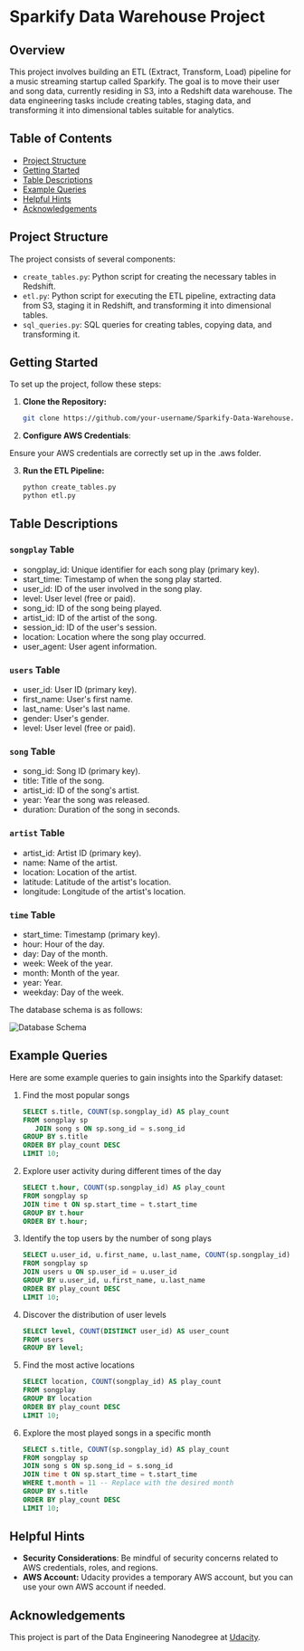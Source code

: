 # Sparkify Data Warehouse Project

## Overview

This project involves building an ETL (Extract, Transform, Load) pipeline for a music streaming startup called Sparkify. The goal is to move their user and song data, currently residing in S3, into a Redshift data warehouse. The data engineering tasks include creating tables, staging data, and transforming it into dimensional tables suitable for analytics.

## Table of Contents

- [Project Structure](#project-structure)
- [Getting Started](#getting-started)
- [Table Descriptions](#table-descriptions)
- [Example Queries](#example-queries)
- [Helpful Hints](#helpful-hints)
- [Acknowledgements](#acknowledgements)

## Project Structure

The project consists of several components:

- `create_tables.py`: Python script for creating the necessary tables in Redshift.
- `etl.py`: Python script for executing the ETL pipeline, extracting data from S3, staging it in Redshift, and transforming it into dimensional tables.
- `sql_queries.py`: SQL queries for creating tables, copying data, and transforming it.

## Getting Started

To set up the project, follow these steps:

1. **Clone the Repository:**
   ```bash
   git clone https://github.com/your-username/Sparkify-Data-Warehouse.git

2. **Configure AWS Credentials**:

Ensure your AWS credentials are correctly set up in the .aws folder.

3. **Run the ETL Pipeline:**
   ```bash
   python create_tables.py
   python etl.py

## Table Descriptions

### `songplay` Table
* songplay_id: Unique identifier for each song play (primary key).
* start_time: Timestamp of when the song play started.
* user_id: ID of the user involved in the song play.
* level: User level (free or paid).
* song_id: ID of the song being played.
* artist_id: ID of the artist of the song.
* session_id: ID of the user's session.
* location: Location where the song play occurred.
* user_agent: User agent information.

### `users` Table
* user_id: User ID (primary key).
* first_name: User's first name.
* last_name: User's last name.
* gender: User's gender.
* level: User level (free or paid).

### `song` Table
* song_id: Song ID (primary key).
* title: Title of the song.
* artist_id: ID of the song's artist.
* year: Year the song was released.
* duration: Duration of the song in seconds.

### `artist` Table
* artist_id: Artist ID (primary key).
* name: Name of the artist.
* location: Location of the artist.
* latitude: Latitude of the artist's location.
* longitude: Longitude of the artist's location.

### `time` Table
* start_time: Timestamp (primary key).
* hour: Hour of the day.
* day: Day of the month.
* week: Week of the year.
* month: Month of the year.
* year: Year.
* weekday: Day of the week.

The database schema is as follows:

![Database Schema](https://github.com/Gabrielaholzel/Data-Engineering-with-AWS/blob/05f1f8e6bf124f30d2c2655fc55dde1095b37f19/Cloud-Data-Warehouses/Project/database-schema.jpg)



## Example Queries
Here are some example queries to gain insights into the Sparkify dataset:

1. Find the most popular songs
   ```sql
   SELECT s.title, COUNT(sp.songplay_id) AS play_count
   FROM songplay sp
      JOIN song s ON sp.song_id = s.song_id
   GROUP BY s.title
   ORDER BY play_count DESC
   LIMIT 10;

2. Explore user activity during different times of the day
   ```sql
   SELECT t.hour, COUNT(sp.songplay_id) AS play_count
   FROM songplay sp
   JOIN time t ON sp.start_time = t.start_time
   GROUP BY t.hour
   ORDER BY t.hour;
   
3. Identify the top users by the number of song plays
   ```sql
   SELECT u.user_id, u.first_name, u.last_name, COUNT(sp.songplay_id) AS play_count
   FROM songplay sp
   JOIN users u ON sp.user_id = u.user_id
   GROUP BY u.user_id, u.first_name, u.last_name
   ORDER BY play_count DESC
   LIMIT 10;


4. Discover the distribution of user levels
   ```sql
   SELECT level, COUNT(DISTINCT user_id) AS user_count
   FROM users
   GROUP BY level;

5. Find the most active locations
   ```sql
   SELECT location, COUNT(songplay_id) AS play_count
   FROM songplay
   GROUP BY location
   ORDER BY play_count DESC
   LIMIT 10;

6. Explore the most played songs in a specific month
   ```sql
   SELECT s.title, COUNT(sp.songplay_id) AS play_count
   FROM songplay sp
   JOIN song s ON sp.song_id = s.song_id
   JOIN time t ON sp.start_time = t.start_time
   WHERE t.month = 11 -- Replace with the desired month
   GROUP BY s.title
   ORDER BY play_count DESC
   LIMIT 10;

## Helpful Hints
* **Security Considerations**: Be mindful of security concerns related to AWS credentials, roles, and regions.
* **AWS Account:** Udacity provides a temporary AWS account, but you can use your own AWS account if needed.

## Acknowledgements
This project is part of the Data Engineering Nanodegree at [Udacity](https://www.udacity.com/).
